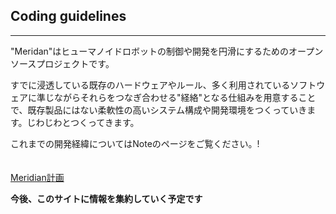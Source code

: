 ## Coding guidelines
----
  
  "Meridan"はヒューマノイドロボットの制御や開発を円滑にするためのオープンソースプロジェクトです。  
  
すでに浸透している既存のハードウェアやルール、多く利用されているソフトウェアに準じながらそれらをつなぎ合わせる"経絡"となる仕組みを用意することで、既存製品にはない柔軟性の高いシステム構成や開発環境をつくっていきます。じわじわとつくってきます。  
  
これまでの開発経緯についてはNoteのページをご覧ください。!   
<br>  
[Meridian計画](https://note.com/ninagawa123/n/nb768563591be)
<br>  

**今後、このサイトに情報を集約していく予定です**


